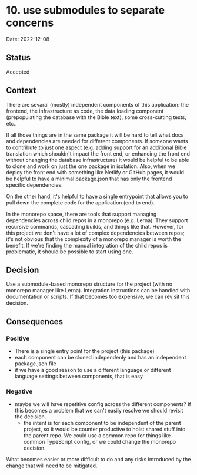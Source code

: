 # 10. use submodules to separate concerns

Date: 2022-12-08

## Status

Accepted

## Context

There are sevaral (mostly) independent components of this application: the
frontend, the infrastructure as code, the data loading component (prepopulating
the database with the Bible text), some cross-cutting tests, etc..

If all those things are in the same package it will be hard to tell what docs
and dependencies are needed for different components. If someone wants to
contribute to just one aspect (e.g. adding support for an additional Bible
translation which shouldn't impact the front end, or enhancing the front end
without changing the database infrastructure) it would be helpful to be able to
clone and work on just the one package in isolation. Also, when we deploy the
front end with something like Netlify or GitHub pages, it would be helpful to
have a minimal package.json that has only the frontend specific dependencies.

On the other hand, it's helpful to have a single entrypoint that allows you to pull down
the complete code for the application (end to end). 

In the monorepo space, there are tools that support managing dependencies across
child repos in a monorepo (e.g. Lerna). They support recursive commands,
cascading builds, and things like that. However, for this project we don't have
a lot of complex dependencies between repos; it's not obvious that the
complexity of a monorepo manager is worth the benefit. If we're finding the
manual integration of the child repos is problematic, it should be possible to
start using one.

## Decision

Use a submodule-based monorepo structure for the project (with no monorepo
manager like Lerna). Integration instructions can be handled with documentation
or scripts. If that becomes too expensive, we can revisit this decision.

## Consequences

### Positive
- There is a single entry point for the project (this package)
- each component can be cloned independenly and has an independent package.json
  file
- if we have a good reason to use a different language or different language
  settings between components, that is easy

### Negative
- maybe we will have repetitive config across the different components? If this
  becomes a problem that we can't easily resolve we should revisit the decision.
    - the intent is for each component to be independent of the parent project,
      so it would be counter productive to hoist shared stuff into the parent
      repo. We could use a common repo for things like common TypeScript config,
      or we could change the monorepo decision.

What becomes easier or more difficult to do and any risks introduced by the change that will need to be mitigated.
